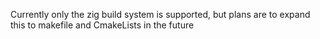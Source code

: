 Currently only the zig build system is supported, but plans are to expand this to makefile and CmakeLists in the future
